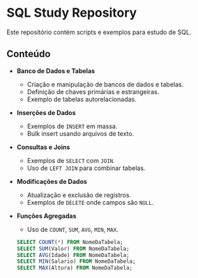 # SQL Study Repository

Este repositório contém scripts e exemplos para estudo de SQL.

## Conteúdo

- **Banco de Dados e Tabelas**
  - Criação e manipulação de bancos de dados e tabelas.
  - Definição de chaves primárias e estrangeiras.
  - Exemplo de tabelas autorelacionadas.

- **Inserções de Dados**
  - Exemplos de `INSERT` em massa.
  - Bulk insert usando arquivos de texto.

- **Consultas e Joins**
  - Exemplos de `SELECT` com `JOIN`.
  - Uso de `LEFT JOIN` para combinar tabelas.

- **Modificações de Dados**
  - Atualização e exclusão de registros.
  - Exemplos de `DELETE` onde campos são `NULL`.

- **Funções Agregadas**
  - Uso de `COUNT`, `SUM`, `AVG`, `MIN`, `MAX`.
  ```sql
  SELECT COUNT(*) FROM NomeDaTabela;
  SELECT SUM(Valor) FROM NomeDaTabela;
  SELECT AVG(Idade) FROM NomeDaTabela;
  SELECT MIN(Salario) FROM NomeDaTabela;
  SELECT MAX(Altura) FROM NomeDaTabela;



